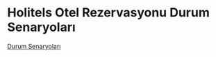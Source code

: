 #  Holitels Otel Rezervasyonu Durum Senaryoları
[Durum Senaryoları](https://github.com/user-attachments/files/19490671/1.pdf)


